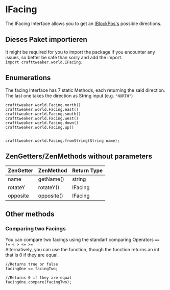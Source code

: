 # IFacing

The IFacing Interface allows you to get an [IBlockPos's](/Vanilla/World/IBlockPos/) possible directions.

## Dieses Paket importieren

It might be required for you to import the package if you encounter any issues, so better be safe than sorry and add the import.  
`import crafttweaker.world.IFacing;`

## Enumerations

The facing Interface has 7 static Methods, each returning the said direction.  
The last one takes the direction as String input (e.g. `"NORTH"`)

    crafttweaker.world.Facing.north()
    crafttweaker.world.Facing.east()
    crafttweaker.world.Facing.south()
    crafttweaker.world.Facing.west()
    crafttweaker.world.Facing.down()
    crafttweaker.world.Facing.up()
    
    
    crafttweaker.world.Facing.fromString(String name);
    

## ZenGetters/ZenMethods without parameters

| ZenGetter | ZenMethod  | Return Type |
| --------- | ---------- | ----------- |
| name      | getName()  | string      |
| rotateY   | rotateY()  | IFacing     |
| opposite  | opposite() | IFacing     |

## Other methods

### Comparing two Facings

You can compare two facings using the standart comparing Operators `== != < > <= >=`  
Alternatively, you can use the function, though the function returns an int that is 0 if they are equal.

    //Returns true or false
    facingOne == facingTwo;
    
    //Returns 0 if they are equal
    facingOne.compare(facingTwo);